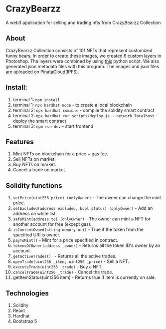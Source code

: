 # CrazyBearzz
A web3 application for selling and trading nfts from CrazyBearzz Collection

## About
CrazyBearzz Collection consists of 101 NFTs that represent customized funny bears.
In order to create these images, we created 6 custom layers in Photoshop. The layers were combined by using [this](https://github.com/rounakbanik/generative-art-nft) python script. We also generated json metadata files with this program. The images and json files are uploaded on PinataCloud(IPFS).


## Install:
1) terminal 1: `npm install`
2) terminal 1: `npx hardhat node` - to create a local blockchain
3) terminal 2: `npx hardhat compile` - compile the solidity smart contract 
4) terminal 2: `npx hardhat run scripts/deploy.js --network localhost` - deploy the smart contract
5) terminal 3: `npm run dev` - start frontend

## Features
1) Mint NFTs on blockchain for a price + gas fee.
2) Sell NFTs on market.
3) Buy NFTs on market.
4) Cancel a trade on market.

## Solidity functions
1) `setPrice(uint256 price) (onlyOwner)` - The owner can change the mint price.
2) `setExcluded(address excluded, bool status) (onlyOwner)` - Add an address on white list.
3) `safeMint(address to) (onlyOwner)` - The owner can mint a NFT for another account for free (except gas).
4) `isContentOwned(string memory uri)` - True if the token from the specified URI is owner.
5) `payToMint()` - Mint for a price specified in contract.
6) `tokensOfOwner(address _owner)` - Returns all the token ID's owner by an account.
7) `getActiveTrades() ` - Returns all the active trades.
8) `openTrade(uint256 _item, uint256 _price)` - Sell a NFT.
9) `executeTrade(uint256 _trade)` - Buy a NFT.
10) `cancelTrade(uint256 _trade)` - Cancel the trade.
11) getItemStatus(uint256 item) - Returns true if item is currently on sale.

## Technologies
1) Solidity
2) React
3) Hardhat
4) Bootstrap 5

